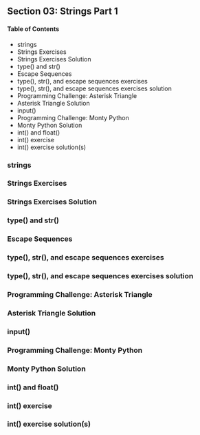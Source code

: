 ## Section 03: Strings Part 1

#### Table of Contents

- strings
- Strings Exercises
- Strings Exercises Solution
- type() and str()
- Escape Sequences
- type(), str(), and escape sequences exercises
- type(), str(), and escape sequences exercises solution
- Programming Challenge: Asterisk Triangle
- Asterisk Triangle Solution
- input()
- Programming Challenge: Monty Python
- Monty Python Solution
- int() and float()
- int() exercise
- int() exercise solution(s)

### strings

### Strings Exercises

### Strings Exercises Solution

### type() and str()

### Escape Sequences

### type(), str(), and escape sequences exercises

### type(), str(), and escape sequences exercises solution

### Programming Challenge: Asterisk Triangle

### Asterisk Triangle Solution

### input()

### Programming Challenge: Monty Python

### Monty Python Solution

### int() and float()

### int() exercise

### int() exercise solution(s)
